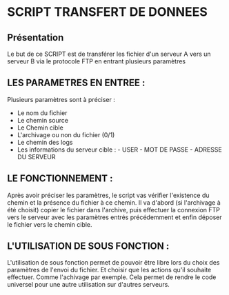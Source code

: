 # SCRIPT TRANSFERT DE DONNEES 
## Présentation 
Le but de ce SCRIPT est de transférer les fichier d'un serveur A vers un serveur B via le protocole FTP en entrant plusieurs paramètres

## LES PARAMETRES EN ENTREE : 

Plusieurs paramètres sont à préciser : 
  - Le nom du fichier
  - Le chemin source
  - Le Chemin cible
  - L'archivage ou non du fichier (0/1)
  - Le chemin des logs
  - Les informations du serveur cible :
                      - USER
                      - MOT DE PASSE
                      - ADRESSE DU SERVEUR



## LE FONCTIONNEMENT  : 

Après avoir préciser les paramètres, le script vas vérifier l'existence du chemin et la présence du fichier à ce chemin.
Il va d'abord (si l'archivage à été choisit) copier le fichier dans l'archive, puis effectuer la connexion FTP vers le serveur avec les paramètres entrés précédemment et enfin déposer le fichier vers le chemin cible.


## L'UTILISATION DE SOUS FONCTION : 

L'utilisation de sous fonction permet de pouvoir être libre lors du choix des paramètres de l'envoi du fichier. Et choisir que les actions qu'il souhaite effectuer. Comme l'achivage par exemple.
Cela permet de rendre le code universel pour une autre utilisation sur d'autres serveurs.

